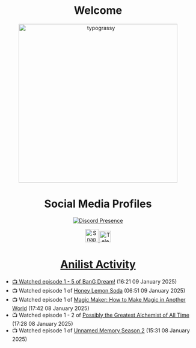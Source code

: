 <div align="center">

# Welcome
<a href="https://github.com/kawarimidoll/typograssy">
    <img alt="typograssy" src="https://typograssy.deno.dev/api?text=%E3%82%88%E3%81%86%E3%81%93%E3%81%9D%E3%81%BF%E3%81%AA%E3%81%95%E3%82%93%20-%20Sheby--&&l0=none&l1=82d9d0&l2=027353&l3=038c4c&l4=01402e&bg=none&frame=none&speed=100&comment=" width="421.99">
</a>

</div>

<div align="center">

# Social Media Profiles

[![Discord Presence](https://lanyard.cnrad.dev/api/612532963938271232)](https://discord.com/users/612532963938271232)


<a href="https://www.snapchat.com/add/a.sheby" title="Snapchat Profile">
    <img src="https://www.freepnglogos.com/uploads/snapchat-logo-png-0.png" width="35" alt="Snapchat Logo" />


<a href="https://t.me/ASheby" title="Telegram Profile">
    <img src="https://www.freepnglogos.com/uploads/telegram-logo-png-0.png" width="30" alt="Telegram Logo" />


</div>

<div align="center">

# Anilist Activity

</div>

<!-- ANILIST_ACTIVITY:start -->

-   📺 Watched episode 1 - 5 of [BanG Dream!](https://anilist.co/anime/87435) (16:21 09 January 2025)
-   📺 Watched episode 1 of [Honey Lemon Soda](https://anilist.co/anime/175443) (06:51 09 January 2025)
-   📺 Watched episode 1 of [Magic Maker: How to Make Magic in Another World](https://anilist.co/anime/179297) (17:42 08 January 2025)
-   📺 Watched episode 1 - 2 of [Possibly the Greatest Alchemist of All Time](https://anilist.co/anime/177506) (17:28 08 January 2025)
-   📺 Watched episode 1 of [Unnamed Memory Season 2](https://anilist.co/anime/178550) (15:31 08 January 2025)

<!-- ANILIST_ACTIVITY:end -->

